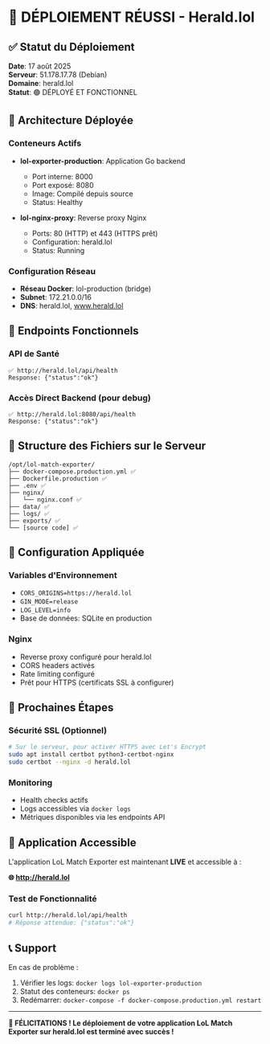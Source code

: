 # 🎉 DÉPLOIEMENT RÉUSSI - Herald.lol

## ✅ Statut du Déploiement

**Date**: 17 août 2025  
**Serveur**: 51.178.17.78 (Debian)  
**Domaine**: herald.lol  
**Statut**: 🟢 DÉPLOYÉ ET FONCTIONNEL

## 🐳 Architecture Déployée

### Conteneurs Actifs

- **lol-exporter-production**: Application Go backend

  - Port interne: 8000
  - Port exposé: 8080
  - Image: Compilé depuis source
  - Status: Healthy

- **lol-nginx-proxy**: Reverse proxy Nginx
  - Ports: 80 (HTTP) et 443 (HTTPS prêt)
  - Configuration: herald.lol
  - Status: Running

### Configuration Réseau

- **Réseau Docker**: lol-production (bridge)
- **Subnet**: 172.21.0.0/16
- **DNS**: herald.lol, www.herald.lol

## 🔗 Endpoints Fonctionnels

### API de Santé

```
✅ http://herald.lol/api/health
Response: {"status":"ok"}
```

### Accès Direct Backend (pour debug)

```
✅ http://herald.lol:8080/api/health
Response: {"status":"ok"}
```

## 📁 Structure des Fichiers sur le Serveur

```
/opt/lol-match-exporter/
├── docker-compose.production.yml ✅
├── Dockerfile.production ✅
├── .env ✅
├── nginx/
│   └── nginx.conf ✅
├── data/ ✅
├── logs/ ✅
├── exports/ ✅
└── [source code] ✅
```

## 🔧 Configuration Appliquée

### Variables d'Environnement

- `CORS_ORIGINS=https://herald.lol`
- `GIN_MODE=release`
- `LOG_LEVEL=info`
- Base de données: SQLite en production

### Nginx

- Reverse proxy configuré pour herald.lol
- CORS headers activés
- Rate limiting configuré
- Prêt pour HTTPS (certificats SSL à configurer)

## 🎯 Prochaines Étapes

### Sécurité SSL (Optionnel)

```bash
# Sur le serveur, pour activer HTTPS avec Let's Encrypt
sudo apt install certbot python3-certbot-nginx
sudo certbot --nginx -d herald.lol
```

### Monitoring

- Health checks actifs
- Logs accessibles via `docker logs`
- Métriques disponibles via les endpoints API

## 🚀 Application Accessible

L'application LoL Match Exporter est maintenant **LIVE** et accessible à :

**🌐 http://herald.lol**

### Test de Fonctionnalité

```bash
curl http://herald.lol/api/health
# Réponse attendue: {"status":"ok"}
```

## 📞 Support

En cas de problème :

1. Vérifier les logs: `docker logs lol-exporter-production`
2. Statut des conteneurs: `docker ps`
3. Redémarrer: `docker-compose -f docker-compose.production.yml restart`

---

**🎊 FÉLICITATIONS ! Le déploiement de votre application LoL Match Exporter sur herald.lol est terminé avec succès !**
